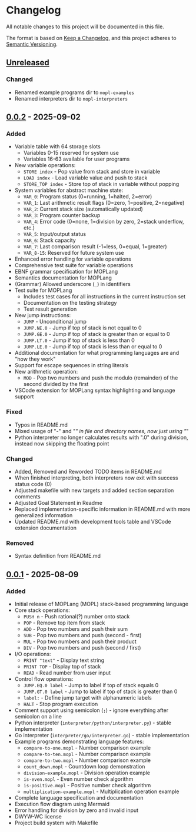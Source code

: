 # Changelog

All notable changes to this project will be documented in this file.

The format is based on [Keep a Changelog](https://keepachangelog.com/en/1.0.0/),
and this project adheres to [Semantic Versioning](https://semver.org/spec/v2.0.0.html).

## [Unreleased]

### Changed
- Renamed example programs dir to `mopl-examples`
- Renamed interpreters dir to `mopl-interpreters`

## [0.0.2] - 2025-09-02

### Added

- Variable table with 64 storage slots
  - Variables 0-15 reserved for system use
  - Variables 16-63 available for user programs
- New variable operations:
  - `STORE index` - Pop value from stack and store in variable
  - `LOAD index` - Load variable value and push to stack
  - `STORE_TOP index` - Store top of stack in variable without popping
- System variables for abstract machine state:
  - `VAR_0`: Program status (0=running, 1=halted, 2=error)
  - `VAR_1`: Last arithmetic result flags (0=zero, 1=positive, 2=negative)
  - `VAR_2`: Current stack size (automatically updated)
  - `VAR_3`: Program counter backup
  - `VAR_4`: Error code (0=none, 1=division by zero, 2=stack underflow, etc.)
  - `VAR_5`: Input/output status
  - `VAR_6`: Stack capacity
  - `VAR_7`: Last comparison result (-1=less, 0=equal, 1=greater)
  - `VAR_8-15`: Reserved for future system use
- Enhanced error handling for variable operations
- Comprehensive test suite for variable operations
- EBNF grammar specification for MOPLang
- Semantics documentation for MOPLang
- (Grammar) Allowed underscore (`_`) in identifiers
- Test suite for MOPLang
  - Includes test cases for all instructions in the current instruction set
  - Documentation on the testing strategy
  - Test result generation
- New jump instructions:
  - `JUMP` - Unconditional jump
  - `JUMP.NE.0` - Jump if top of stack is not equal to 0
  - `JUMP.GE.0` - Jump if top of stack is greater than or equal to 0
  - `JUMP.LT.0` - Jump if top of stack is less than 0
  - `JUMP.LE.0` - Jump if top of stack is less than or equal to 0
- Additional documentation for what programming languages are and "how they work"
- Support for escape sequences in string literals
- New arithmetic operation:
  - `MOD` - Pop two numbers and push the modulo (remainder) of the second divided by the first
- VSCode extension for MOPLang syntax highlighting and language support

### Fixed

- Typos in README.md
- Mixed usage of "-" and "_" in file and directory names, now just using "_"
- Python interpreter no longer calculates results with ".0" during division, instead now skipping the floating point

### Changed

- Added, Removed and Reworded TODO items in README.md
- When finished interpreting, both interpreters now exit with success status code (0)
- Adjusted makefile with new targets and added section separation comments
- Adjusted Goal Statement in Readme
- Replaced implementation-specific information in README.md with more generalized information
- Updated README.md with development tools table and VSCode extension documentation

### Removed

- Syntax definition from README.md

## [0.0.1] - 2025-08-09

### Added

- Initial release of MOPLang (MOPL) stack-based programming language
- Core stack operations:
  - `PUSH n` - Push rational(?) number onto stack
  - `POP` - Remove top item from stack
  - `ADD` - Pop two numbers and push their sum
  - `SUB` - Pop two numbers and push (second - first)
  - `MUL` - Pop two numbers and push their product
  - `DIV` - Pop two numbers and push (second / first)
- I/O operations:
  - `PRINT "text"` - Display text string
  - `PRINT TOP` - Display top of stack
  - `READ` - Read number from user input
- Control flow operations:
  - `JUMP.EQ.0 label` - Jump to label if top of stack equals 0
  - `JUMP.GT.0 label` - Jump to label if top of stack is greater than 0
  - `label:` - Define jump target with alphanumeric labels
  - `HALT` - Stop program execution
- Comment support using semicolon (`;`) - ignore everything after semicolon on a line
- Python interpreter (`interpreter/python/interpreter.py`) - stable implementation
- Go interpreter (`interpreter/go/interpreter.go`) - stable implementation
- Example programs demonstrating language features:
  - `compare-to-one.mopl` - Number comparison example
  - `compare-to-ten.mopl` - Number comparison example
  - `compare-to-two.mopl` - Number comparison example
  - `count_down.mopl` - Countdown loop demonstration
  - `division-example.mopl` - Division operation example
  - `is-even.mopl` - Even number check algorithm
  - `is-positive.mopl` - Positive number check algorithm
  - `multiplication-example.mopl` - Multiplication operation example
- Complete language specification and documentation
- Execution flow diagram using Mermaid
- Error handling for division by zero and invalid input
- DWYW-WC license
- Project build system with Makefile

[Unreleased]: https://github.com/d-heger/mop-lang/compare/v0.0.1...HEAD
[0.0.2]: https://github.com/d-heger/mop-lang/releases/tag/v0.0.2
[0.0.1]: https://github.com/d-heger/mop-lang/releases/tag/v0.0.1

<!--KaC syntax: Section -> Added -> Fixed -> Changed -> Removed -->
